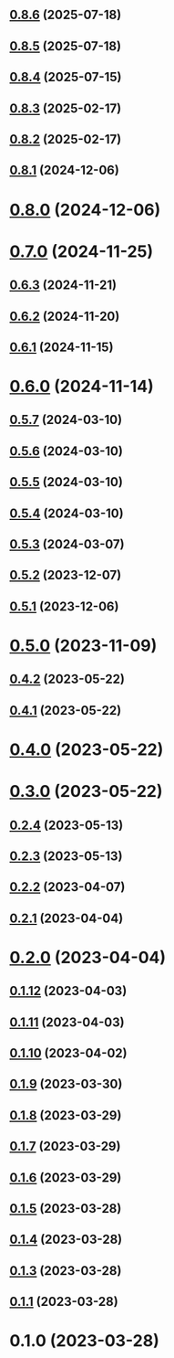 ## [0.8.6](https://github.com/jucian0/turboversion/compare/v0.8.5...v0.8.6) (2025-07-18)



## [0.8.5](https://github.com/jucian0/turboversion/compare/v0.8.4...v0.8.5) (2025-07-18)



## [0.8.4](https://github.com/jucian0/turboversion/compare/v0.8.3...v0.8.4) (2025-07-15)



## [0.8.3](https://github.com/jucian0/turboversion/compare/v0.8.2...v0.8.3) (2025-02-17)



## [0.8.2](https://github.com/jucian0/turboversion/compare/v0.8.1...v0.8.2) (2025-02-17)



## [0.8.1](https://github.com/jucian0/turboversion/compare/v0.8.0...v0.8.1) (2024-12-06)



# [0.8.0](https://github.com/jucian0/turboversion/compare/v0.7.0...v0.8.0) (2024-12-06)



# [0.7.0](https://github.com/jucian0/turboversion/compare/v0.6.3...v0.7.0) (2024-11-25)



## [0.6.3](https://github.com/jucian0/turboversion/compare/v0.6.2...v0.6.3) (2024-11-21)



## [0.6.2](https://github.com/jucian0/turboversion/compare/v0.6.1...v0.6.2) (2024-11-20)



## [0.6.1](https://github.com/jucian0/turboversion/compare/v0.6.0...v0.6.1) (2024-11-15)



# [0.6.0](https://github.com/jucian0/turboversion/compare/v0.5.7...v0.6.0) (2024-11-14)



## [0.5.7](https://github.com/jucian0/turboversion/compare/v0.5.6...v0.5.7) (2024-03-10)



## [0.5.6](https://github.com/jucian0/turboversion/compare/v0.5.5...v0.5.6) (2024-03-10)



## [0.5.5](https://github.com/jucian0/turboversion/compare/v0.5.4...v0.5.5) (2024-03-10)



## [0.5.4](https://github.com/jucian0/turboversion/compare/v0.5.3...v0.5.4) (2024-03-10)



## [0.5.3](https://github.com/jucian0/turboversion/compare/v0.5.2...v0.5.3) (2024-03-07)



## [0.5.2](https://github.com/jucian0/turboversion/compare/v0.5.1...v0.5.2) (2023-12-07)



## [0.5.1](https://github.com/jucian0/turboversion/compare/v0.5.0...v0.5.1) (2023-12-06)



# [0.5.0](https://github.com/jucian0/turboversion/compare/v0.4.2...v0.5.0) (2023-11-09)



## [0.4.2](https://github.com/jucian0/turboversion/compare/v0.4.1...v0.4.2) (2023-05-22)



## [0.4.1](https://github.com/jucian0/turboversion/compare/v0.4.0...v0.4.1) (2023-05-22)



# [0.4.0](https://github.com/jucian0/turboversion/compare/v0.3.0...v0.4.0) (2023-05-22)



# [0.3.0](https://github.com/jucian0/turboversion/compare/v0.2.4...v0.3.0) (2023-05-22)



## [0.2.4](https://github.com/jucian0/turboversion/compare/v0.2.3...v0.2.4) (2023-05-13)



## [0.2.3](https://github.com/jucian0/turboversion/compare/v0.2.2...v0.2.3) (2023-05-13)



## [0.2.2](https://github.com/jucian0/turboversion/compare/v0.2.1...v0.2.2) (2023-04-07)



## [0.2.1](https://github.com/jucian0/turboversion/compare/v0.2.0...v0.2.1) (2023-04-04)



# [0.2.0](https://github.com/jucian0/turboversion/compare/v0.1.12...v0.2.0) (2023-04-04)



## [0.1.12](https://github.com/jucian0/turboversion/compare/v0.1.11...v0.1.12) (2023-04-03)



## [0.1.11](https://github.com/jucian0/turboversion/compare/v0.1.10...v0.1.11) (2023-04-03)



## [0.1.10](https://github.com/jucian0/turboversion/compare/v0.1.9...v0.1.10) (2023-04-02)



## [0.1.9](https://github.com/jucian0/turboversion/compare/v0.1.8...v0.1.9) (2023-03-30)



## [0.1.8](https://github.com/jucian0/turboversion/compare/v0.1.7...v0.1.8) (2023-03-29)



## [0.1.7](https://github.com/jucian0/turboversion/compare/v0.1.6...v0.1.7) (2023-03-29)



## [0.1.6](https://github.com/jucian0/turboversion/compare/v0.1.5...v0.1.6) (2023-03-29)



## [0.1.5](https://github.com/jucian0/turboversion/compare/v0.1.4...v0.1.5) (2023-03-28)



## [0.1.4](https://github.com/jucian0/turboversion/compare/v0.1.3...v0.1.4) (2023-03-28)



## [0.1.3](https://github.com/jucian0/turboversion/compare/v0.1.2...v0.1.3) (2023-03-28)



## [0.1.1](https://github.com/jucian0/turboversion/compare/v0.1.0...v0.1.1) (2023-03-28)



# 0.1.0 (2023-03-28)
